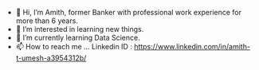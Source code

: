 - 👋 Hi, I’m Amith, former Banker with professional work experience for more than 6 years.
- 👀 I’m interested in learning new things.
- 🌱 I’m currently learning Data Science.
- 📫 How to reach me ... Linkedin ID : https://www.linkedin.com/in/amith-t-umesh-a3954312b/

<!---
Amith2593/Amith2593 is a ✨ special ✨ repository because its `README.md` (this file) appears on your GitHub profile.
You can click the Preview link to take a look at your changes.
--->
